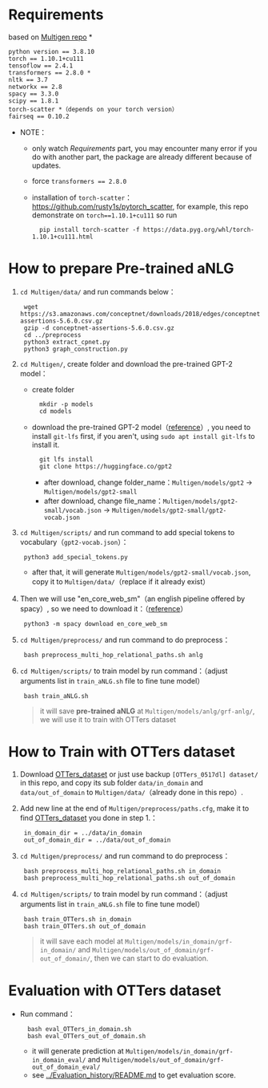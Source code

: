 # Requirements

based on [Multigen repo](https://github.com/cdjhz/multigen) *

    python version == 3.8.10
    torch == 1.10.1+cu111
    tensoflow == 2.4.1
    transformers == 2.8.0 *
    nltk == 3.7
    networkx == 2.8
    spacy == 3.3.0
    scipy == 1.8.1
    torch-scatter *（depends on your torch version）
    fairseq == 0.10.2

- NOTE：

    - only watch *Requirements* part, you may encounter many error if you do with another part, the package are already different because of updates.
    - force `transformers == 2.8.0`
    - installation of `torch-scatter`： https://github.com/rusty1s/pytorch_scatter, for example, this repo demonstrate on `torch==1.10.1+cu111` so run

            pip install torch-scatter -f https://data.pyg.org/whl/torch-1.10.1+cu111.html


# How to prepare Pre-trained aNLG

1. `cd Multigen/data/` and run commands below：

        wget https://s3.amazonaws.com/conceptnet/downloads/2018/edges/conceptnet-assertions-5.6.0.csv.gz
        gzip -d conceptnet-assertions-5.6.0.csv.gz
        cd ../preprocess
        python3 extract_cpnet.py
        python3 graph_construction.py

2. `cd Multigen/`, create folder and download the pre-trained GPT-2 model：

    - create folder

            mkdir -p models
            cd models
    
    - download the pre-trained GPT-2 model（[reference](https://huggingface.co/gpt2/tree/main)）, you need to install `git-lfs` first, if you aren't, using `sudo apt install git-lfs` to install it.
    
            git lfs install
            git clone https://huggingface.co/gpt2

        - after download, change folder_name：`Multigen/models/gpt2` -> `Multigen/models/gpt2-small`
        - after download, change file_name：`Multigen/models/gpt2-small/vocab.json` -> `Multigen/models/gpt2-small/gpt2-vocab.json`

3. `cd Multigen/scripts/` and run command to add special tokens to vocabulary（`gpt2-vocab.json`）：

        python3 add_special_tokens.py

    - after that, it will generate `Multigen/models/gpt2-small/vocab.json`, copy it to `Multigen/data/`（replace if it already exist）


4. Then we will use "en_core_web_sm"（an english pipeline offered by spacy）, so we need to download it：（[reference](https://clay-atlas.com/blog/2020/05/11/python-cn-package-spacy-error-os/)）

        python3 -m spacy download en_core_web_sm


5. `cd Multigen/preprocess/` and run command to do preprocess：
        
        bash preprocess_multi_hop_relational_paths.sh anlg 


6. `cd Multigen/scripts/` to train model by run command：（adjust arguments list in `train_aNLG.sh` file to fine tune model）

		bash train_aNLG.sh

	> it will save **pre-trained aNLG** at `Multigen/models/anlg/grf-anlg/`, we will use it to train with OTTers dataset


# How to Train with OTTers dataset

1. Download [OTTers_dataset](https://github.com/karinseve/OTTers) or just use backup `[OTTers_0517dl] dataset/` in this repo, and copy its sub folder `data/in_domain` and `data/out_of_domain` to `Multigen/data/`（already done in this repo）.


2. Add new line at the end of `Multigen/preprocess/paths.cfg`, make it to find [OTTers_dataset](https://github.com/karinseve/OTTers) you done in step 1.：

        in_domain_dir = ../data/in_domain
        out_of_domain_dir = ../data/out_of_domain


3. `cd Multigen/preprocess/` and run command to do preprocess：

        bash preprocess_multi_hop_relational_paths.sh in_domain
        bash preprocess_multi_hop_relational_paths.sh out_of_domain
        

4. `cd Multigen/scripts/` to train model by run command：（adjust arguments list in `train_aNLG.sh` file to fine tune model）

        bash train_OTTers.sh in_domain
        bash train_OTTers.sh out_of_domain

	> it will save each model at `Multigen/models/in_domain/grf-in_domain/` and `Multigen/models/out_of_domain/grf-out_of_domain/`, then we can start to do evaluation.

# Evaluation with OTTers dataset

- Run command：

		bash eval_OTTers_in_domain.sh
		bash eval_OTTers_out_of_domain.sh

	- it will generate prediction at `Multigen/models/in_domain/grf-in_domain_eval/` and `Multigen/models/out_of_domain/grf-out_of_domain_eval/`
	- see [../Evaluation_history/README.md](../Evaluation_history/README.md) to get evaluation score.


